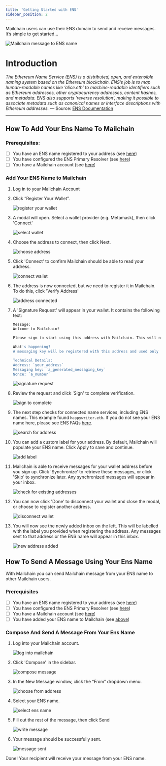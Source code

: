 ```yaml
---
title: 'Getting Started with ENS'
sidebar_position: 2
---
```


Mailchain users can use their ENS domain to send and receive messages. It’s simple to get started…

![Mailchain message to ENS name](../img-ens/mailchain-mailto-messagetodaos.png)

# Introduction

_The Ethereum Name Service (ENS) is a distributed, open, and extensible naming system based on the Ethereum blockchain.
ENS’s job is to map human-readable names like ‘alice.eth’ to machine-readable identifiers such as Ethereum addresses, other cryptocurrency addresses, content hashes, and metadata. ENS also supports ‘reverse resolution’, making it possible to associate metadata such as canonical names or interface descriptions with Ethereum addresses. —_ Source: [ENS Documentation](https://docs.ens.domains/)

---

## How To Add Your Ens Name To Mailchain

### Prerequisites:

-   [ ] You have an ENS name registered to your address (see [here](/user/guides/name-services/ens/ens-faqs#how-do-i-register-an-ens-domain))
-   [ ] You have configured the ENS Primary Resolver (see [here](/user/guides/name-services/ens/ens-faqs#how-do-i-set-an-ens-primary-resolver))
-   [ ] You have a Mailchain account (see [here](/user/guides/getting-started/create-a-mailchain-account))

### Add Your ENS Name to Mailchain

1. Log in to your Mailchain Account
2. Click “Register Your Wallet”.

    ![register your wallet](../img-ens/ens_introduction/ens1_1.png)

3. A modal will open. Select a wallet provider (e.g. Metamask), then click 'Connect'

    ![select wallet](../img-ens/ens_introduction/ens1_2.png)

4. Choose the address to connect, then click Next.

    ![choose address](../img-ens/ens_introduction/ens1_3.png)

5. Click 'Connect' to confirm Mailchain should be able to read your address.

    ![connect wallet](../img-ens/ens_introduction/ens1_3%201.png)

6. The address is now connected, but we need to register it in Mailchain. To do this, click 'Verify Address'

    ![address connected](../img-ens/ens_introduction/ens1_4.png)

7. A 'Signature Request' will appear in your wallet. It contains the following text:

    ```bash
    Message:
    Welcome to Mailchain!

    Please sign to start using this address with Mailchain. This will not trigger a blockchain transaction or cost any gas fees.

    What's happening?
    A messaging key will be registered with this address and used only for messaging. It will replace any existing registered messaging keys.

    Technical Details:
    Address: `your_address`
    Messaging key: `a_generated_messaging_key`
    Nonce: `a_number`
    ```

    ![signature request](../img-ens/ens_introduction/ens1_5.png)

8. Review the request and click 'Sign' to complete verification.

    ![sign to complete](../img-ens/ens_introduction/ens1_6.png)

9. The next step checks for connected name services, including ENS names. This example found `happywriter.eth`. If you do not see your ENS name here, please see ENS FAQs [here](/user/guides/name-services/ens/ens-faqs#my-ens-name-was-not-found-what-should-i-check).

    ![search for address](../img-ens/ens_introduction/ens1_7.png)

10. You can add a custom label for your address. By default, Mailchain will populate your ENS name. Click Apply to save and continue.

    ![add label](../img-ens/ens_introduction/ens1_8.png)

11. Mailchain is able to receive messages for your wallet address before you sign up. Click 'Synchronize' to retrieve these messages, or click 'Skip' to synchronize later. Any synchronized messages will appear in your inbox.

    ![check for existing addresses](../img-ens/ens_introduction/ens1_9.png)

12. You can now click 'Done' to disconnect your wallet and close the modal, or choose to register another address.

    ![disconnect wallet](../img-ens/ens_introduction/ens1_10.png)

13. You will now see the newly added inbox on the left. This will be labelled with the label you provided when registering the address. Any messages sent to that address or the ENS name will appear in this inbox.

    ![new address added](../img-ens/ens_introduction/ens1_11.png)

## How To Send A Message Using Your Ens Name

With Mailchain you can send Mailchain message from your ENS name to other Mailchain users.

### Prerequisites

-   [ ] You have an ENS name registered to your address (see [here](/user/guides/name-services/ens/ens-faqs#how-do-i-register-an-ens-domain))
-   [ ] You have configured the ENS Primary Resolver (see [here](/user/guides/name-services/ens/ens-faqs#how-do-i-set-an-ens-primary-resolver))
-   [ ] You have a Mailchain account (see [here](/user/guides/getting-started/create-a-mailchain-account))
-   [ ] You have added your ENS name to Mailchain (see [above](/user/guides/name-services/ens/ens-getting-started#how-to-add-your-ens-name-to-mailchain))

### Compose And Send A Message From Your Ens Name

1. Log into your Mailchain account.

    ![log into mailchain](../img-ens/ens_introduction/ens1_11%201.png)

2. Click 'Compose' in the sidebar.

    ![compose message](../img-ens/ens_introduction/ens2_1.png)

3. In the New Message window, click the “From” dropdown menu.

    ![choose from address](../img-ens/ens_introduction/ens2_2.png)

4. Select your ENS name.

    ![select ens name](../img-ens/ens_introduction/ens2_3.png)

5. Fill out the rest of the message, then click Send

    ![write message](../img-ens/ens_introduction/ens2_4.png)

6. Your message should be successfully sent.

    ![message sent](../img-ens/ens_introduction/ens2_5.png)

Done! Your recipient will receive your message from your ENS name.
